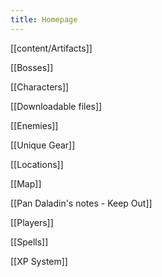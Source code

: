 ```yaml
---
title: Homepage
---
```

[[content/Artifacts]]

[[Bosses]]

[[Characters]]

[[Downloadable files]]

[[Enemies]]

[[Unique Gear]]

[[Locations]]

[[Map]]

[[Pan Daladin's notes - Keep Out]]

[[Players]]

[[Spells]]

[[XP System]]